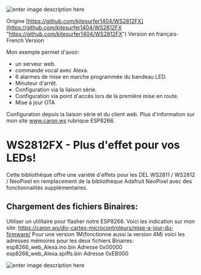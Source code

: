 ![enter image description here](https://github.com/christophe94700/WS2812FX-fr/raw/master/WS2812FX_logo.png)

Origine [https://github.com/kitesurfer1404/WS2812FX](https://github.com/kitesurfer1404/WS2812FX "https://github.com/kitesurfer1404/WS2812FX")
Version en français- French Version

Mon exemple permet d'avoir:
- un serveur web.
- commande vocal avec Alexa.
- 6 alarmes de mise en marche programmée du bandeau LED.
- Minuteur d'arrêt.
- Configuration via la liaison série.
- Configuration via point d'accès lors de la première mise en route.
- Mise à jour OTA

Configuration depuis la liaison série et du client web. Plus d'information sur mon site www.caron.ws rubrique ESP8266.

WS2812FX - Plus d'effet pour vos LEDs!
======================================

Cette bibliothèque offre une variété d'effets pour les DEL WS2811 / WS2812 / NeoPixel en remplacement de la bibliothèque Adafruit NeoPixel avec des fonctionnalités supplémentaires.

## Chargement des fichiers Binaires:
Utiliser un utilitaire pour flasher notre ESP8266. Voici les indication sur mon site:
https://caron.ws/diy-cartes-microcontroleurs/mise-a-jour-du-firmware/
Pour une version 1M(fonctionne aussi la version 4M) voici les adresses mémoires pour les deux fichiers Binaires:
 esp8266_web_Alexa.ino.bin Adresse 0x00000
 esp8266_web_Alexa.spiffs.bin Adresse 0xEB000
 
 
 ![enter image description here](https://github.com/christophe94700/WS2812FX-fr/raw/master/Flash.png)

